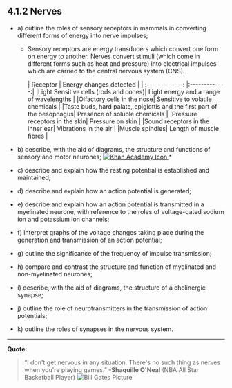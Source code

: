 4.1.2 Nerves
---

* a) outline the roles of sensory receptors in mammals in converting different forms of energy into nerve impulses;
	* Sensory receptors are energy transducers which convert one form on energy to another. Nerves convert stimuli (which come in different forms such as heat and pressure) into electrical impulses which are carried to the central nervous system (CNS).
	
	
		| Receptor        |     Energy changes detected       |
| :-------------: |:-------------:|
|Light Sensitive cells (rods and cones)| Light energy and a range of wavelengths |
|Olfactory cells in the nose| Sensitive to volatile chemicals |
|Taste buds, hard palate, epiglottis and the first part of the oesophagus| Presence of soluble chemicals |
|Pressure receptors in the skin| Pressure on skin |
|Sound receptors in the inner ear| Vibrations in the air |
|Muscle spindles| Length of muscle fibres |


* b) describe, with the aid of diagrams, the structure and functions of sensory and motor neurones; [![Khan Academy Icon](https://s3.amazonaws.com/f.cl.ly/items/0j0g3f2t2i0i2O1B163w/favicon.ico) ](https://www.khanacademy.org/science/biology/human-biology/neuron-nervous-system/v/anatomy-of-a-neuron)
	*

* c) describe and explain how the resting potential is established and maintained;

* d) describe and explain how an action potential is generated;

* e) describe and explain how an action potential is transmitted in a myelinated neurone, with reference to the roles of voltage-gated sodium ion and potassium ion channels;

* f) interpret graphs of the voltage changes taking place during the generation and transmission of an action potential;

* g) outline the significance of the frequency of impulse transmission;

* h) compare and contrast the structure and function of myelinated and non-myelinated neurones;

* i) describe, with the aid of diagrams, the structure of a cholinergic synapse;

* j) outline the role of neurotransmitters in the transmission of action potentials;

* k) outline the roles of synapses in the nervous system.

___
**Quote:**
> “I don't get nervous in any situation. There's no such thing as nerves when you're playing games.”
> **-Shaquille O'Neal** (NBA All Star Basketball Player)
>![Bill Gates Picture](https://s3.amazonaws.com/f.cl.ly/items/303F0m2q0u273q1N2z0U/Shaquille-ONeal-Basketball-NBA-1600x2560.jpg)